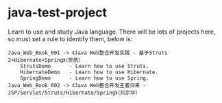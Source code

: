 # java-test-project
Learn to use and study Java language.
There will be lots of projects here, so must set a rule to identify them, below is:

	Java_Web_Book_001 -> 《Java Web整合开发实践 - 基于Struts 2+Hibernate+Spring》（贾蓓） 
		StrutsDemo		- Learn how to use Struts.
		HibernateDemo 	- Learn how to use Hibernate.
		SpringDemo		- Learn how to use Spring.
	Java_Web_Book_002 -> 《Java Web整合开发王者归来 - JSP/Servlet/Struts/Hibernate/Spring》（刘京华）
